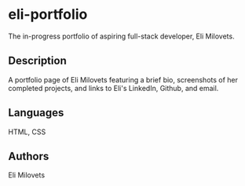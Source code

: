 # eli-portfolio

The in-progress portfolio of aspiring full-stack developer, Eli Milovets.

## Description

A portfolio page of Eli Milovets featuring a brief bio, screenshots of her completed projects, and links to Eli's LinkedIn, Github, and email. 

## Languages
HTML, CSS

## Authors

Eli Milovets

